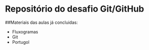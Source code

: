 # Repositório do desafio Git/GitHub

##Materiais das aulas já concluidas:

 - Fluxogramas
 - Git
 - Portugol
